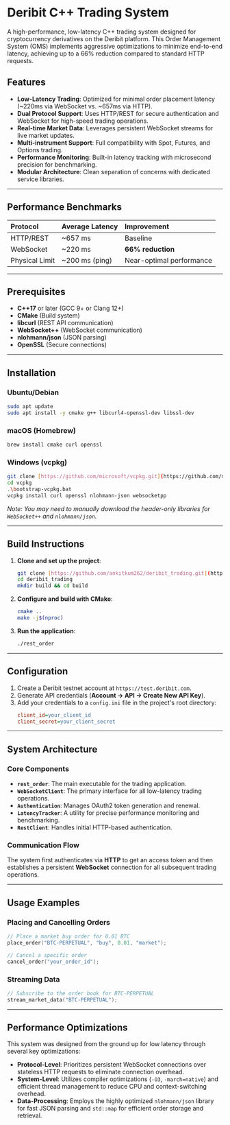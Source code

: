 
# Deribit C++ Trading System

A high-performance, low-latency C++ trading system designed for cryptocurrency derivatives on the Deribit platform. This Order Management System (OMS) implements aggressive optimizations to minimize end-to-end latency, achieving up to a 66% reduction compared to standard HTTP requests.

## Features

- **Low-Latency Trading**: Optimized for minimal order placement latency (~220ms via WebSocket vs. ~657ms via HTTP).
- **Dual Protocol Support**: Uses HTTP/REST for secure authentication and WebSocket for high-speed trading operations.
- **Real-time Market Data**: Leverages persistent WebSocket streams for live market updates.
- **Multi-instrument Support**: Full compatibility with Spot, Futures, and Options trading.
- **Performance Monitoring**: Built-in latency tracking with microsecond precision for benchmarking.
- **Modular Architecture**: Clean separation of concerns with dedicated service libraries.

***

## Performance Benchmarks

| Protocol | Average Latency | Improvement |
|:---|:---|:---|
| HTTP/REST | ~657 ms | Baseline |
| WebSocket | ~220 ms | **66% reduction** |
| Physical Limit | ~200 ms (ping) | Near-optimal performance |

***

## Prerequisites

- **C++17** or later (GCC 9+ or Clang 12+)
- **CMake** (Build system)
- **libcurl** (REST API communication)
- **WebSocket++** (WebSocket communication)
- **nlohmann/json** (JSON parsing)
- **OpenSSL** (Secure connections)

***

## Installation

### Ubuntu/Debian
```bash
sudo apt update
sudo apt install -y cmake g++ libcurl4-openssl-dev libssl-dev
````

### macOS (Homebrew)

```bash
brew install cmake curl openssl
```

### Windows (vcpkg)

```bash
git clone [https://github.com/microsoft/vcpkg.git](https://github.com/microsoft/vcpkg.git)
cd vcpkg
.\bootstrap-vcpkg.bat
vcpkg install curl openssl nlohmann-json websocketpp
```

*Note: You may need to manually download the header-only libraries for `WebSocket++` and `nlohmann/json`.*

-----

## Build Instructions

1.  **Clone and set up the project**:

    ```bash
    git clone [https://github.com/ankitkum262/deribit_trading.git](https://github.com/ankitkum262/deribit_trading.git)
    cd deribit_trading
    mkdir build && cd build
    ```

2.  **Configure and build with CMake**:

    ```bash
    cmake ..
    make -j$(nproc)
    ```

3.  **Run the application**:

    ```bash
    ./rest_order
    ```

-----

## Configuration

1.  Create a Deribit testnet account at `https://test.deribit.com`.
2.  Generate API credentials (**Account → API → Create New API Key**).
3.  Add your credentials to a `config.ini` file in the project's root directory:
    ```ini
    client_id=your_client_id
    client_secret=your_client_secret
    ```

-----

## System Architecture

### Core Components

  - **`rest_order`**: The main executable for the trading application.
  - **`WebSocketClient`**: The primary interface for all low-latency trading operations.
  - **`Authentication`**: Manages OAuth2 token generation and renewal.
  - **`LatencyTracker`**: A utility for precise performance monitoring and benchmarking.
  - **`RestClient`**: Handles initial HTTP-based authentication.

### Communication Flow

The system first authenticates via **HTTP** to get an access token and then establishes a persistent **WebSocket** connection for all subsequent trading operations.

-----

## Usage Examples

### Placing and Cancelling Orders

```cpp
// Place a market buy order for 0.01 BTC
place_order("BTC-PERPETUAL", "buy", 0.01, "market");

// Cancel a specific order
cancel_order("your_order_id");
```

### Streaming Data

```cpp
// Subscribe to the order book for BTC-PERPETUAL
stream_market_data("BTC-PERPETUAL");
```

-----

## Performance Optimizations

This system was designed from the ground up for low latency through several key optimizations:

  - **Protocol-Level**: Prioritizes persistent WebSocket connections over stateless HTTP requests to eliminate connection overhead.
  - **System-Level**: Utilizes compiler optimizations (`-O3`, `-march=native`) and efficient thread management to reduce CPU and context-switching overhead.
  - **Data-Processing**: Employs the highly optimized `nlohmann/json` library for fast JSON parsing and `std::map` for efficient order storage and retrieval.

<!-- end list -->

```
```
